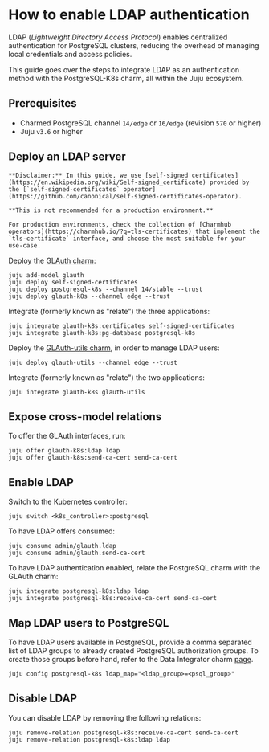 


# How to enable LDAP authentication

LDAP (*Lightweight Directory Access Protocol*) enables centralized authentication for PostgreSQL clusters, reducing the overhead of managing local credentials and access policies.

This guide goes over the steps to integrate LDAP as an authentication method with the PostgreSQL-K8s charm, all within the Juju ecosystem.

## Prerequisites
* Charmed PostgreSQL channel `14/edge` or `16/edge` (revision `570` or higher)
* Juju `v3.6` or higher

## Deploy an LDAP server

```{caution}
**Disclaimer:** In this guide, we use [self-signed certificates](https://en.wikipedia.org/wiki/Self-signed_certificate) provided by the [`self-signed-certificates` operator](https://github.com/canonical/self-signed-certificates-operator). 

**This is not recommended for a production environment.**

For production environments, check the collection of [Charmhub operators](https://charmhub.io/?q=tls-certificates) that implement the `tls-certificate` interface, and choose the most suitable for your use-case.
```

Deploy the [GLAuth charm](https://charmhub.io/glauth-k8s):

```shell
juju add-model glauth
juju deploy self-signed-certificates
juju deploy postgresql-k8s --channel 14/stable --trust
juju deploy glauth-k8s --channel edge --trust
```

Integrate (formerly known as "relate") the three applications:

```shell
juju integrate glauth-k8s:certificates self-signed-certificates
juju integrate glauth-k8s:pg-database postgresql-k8s
```

Deploy the [GLAuth-utils charm](https://charmhub.io/glauth-utils), in order to manage LDAP users:

```shell
juju deploy glauth-utils --channel edge --trust
```

Integrate (formerly known as "relate") the two applications:

```shell
juju integrate glauth-k8s glauth-utils
```

## Expose cross-model relations

To offer the GLAuth interfaces, run:

```shell
juju offer glauth-k8s:ldap ldap
juju offer glauth-k8s:send-ca-cert send-ca-cert
```

## Enable LDAP

Switch to the Kubernetes controller:

```shell
juju switch <k8s_controller>:postgresql
```

To have LDAP offers consumed:

```shell
juju consume admin/glauth.ldap
juju consume admin/glauth.send-ca-cert
```

To have LDAP authentication enabled, relate the PostgreSQL charm with the GLAuth charm:

```shell
juju integrate postgresql-k8s:ldap ldap
juju integrate postgresql-k8s:receive-ca-cert send-ca-cert 
```

## Map LDAP users to PostgreSQL

To have LDAP users available in PostgreSQL, provide a comma separated list of LDAP groups to already created PostgreSQL authorization groups. To create those groups before hand, refer to the Data Integrator charm [page](https://charmhub.io/data-integrator).

```shell
juju config postgresql-k8s ldap_map="<ldap_group>=<psql_group>"
```

## Disable LDAP

You can disable LDAP by removing the following relations:

```shell
juju remove-relation postgresql-k8s:receive-ca-cert send-ca-cert
juju remove-relation postgresql-k8s:ldap ldap
```

